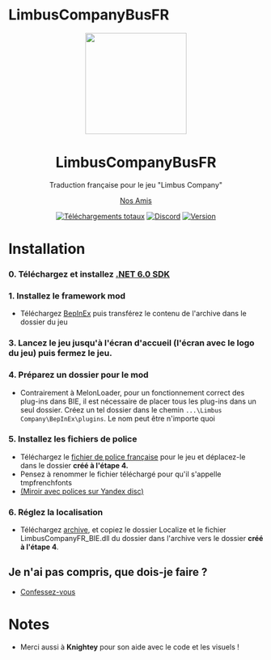 # LimbusCompanyBusFR

<div align="center">
<a href="https://github.com/TheRedPacman83/LimbusCompanyBusFR">
   <img src="https://cdn.discordapp.com/attachments/1110974639192166521/1209250230235562084/EO_EdenButton.png?ex=65e63d09&is=65d3c809&hm=241169f55dcc703cb2ea507bc066b38bc932287ffbc9bb9d94fa2ebd2a535d68&"
      width="200"
      height="200"/>
</a>
   
# LimbusCompanyBusFR
Traduction française pour le jeu "Limbus Company"
   
[Nos Amis](https://github.com/LocalizeLimbusCompany/LocalizeLimbusCompany)
   
[![Téléchargements totaux](https://img.shields.io/github/downloads/Eden-Office/LimbusCompanyBusFR/total?label=T%C3%A9l%C3%A9chargements%20Totaux)](../../releases)
[![Discord](https://img.shields.io/discord/884713391753666630)](https://discord.gg/kcQv8CrKG8)
[![Version](https://img.shields.io/github/v/release/Eden-Office/LimbusCompanyBusFR?sort=date&label=Version)](../../releases/latest)
</div>

# Installation
### 0. Téléchargez et installez [.NET 6.0 SDK](https://dotnet.microsoft.com/en-us/download/dotnet/thank-you/sdk-6.0.413-windows-x64-installer)
### 1. Installez le framework mod
   - Téléchargez [BepInEx](https://builds.bepinex.dev/projects/bepinex_be/674/BepInEx-Unity.IL2CPP-win-x64-6.0.0-be.674%2B82077ec.zip) puis transférez le contenu de l'archive dans le dossier du jeu
### 3. Lancez le jeu jusqu'à l'écran d'accueil (l'écran avec le logo du jeu) puis fermez le jeu.
### 4. Préparez un dossier pour le mod
   -  Contrairement à MelonLoader, pour un fonctionnement correct des plug-ins dans BIE, il est nécessaire de placer tous les plug-ins dans un seul dossier. Créez un tel dossier dans le chemin ``...\Limbus Company\BepInEx\plugins``. Le nom peut être n'importe quoi
### 5. Installez les fichiers de police
   - Téléchargez le [fichier de police française](https://mega.nz/folder/jfpXCITY#lIR8cGWquj53lsC-73r7gQ/file/CS5GnaTB) pour le jeu et déplacez-le dans le dossier **créé à l'étape 4.**
   - Pensez à renommer le fichier téléchargé pour qu'il s'appelle tmpfrenchfonts
   - [(Miroir avec polices sur Yandex disc)](https://disk.yandex.ru/d/ZKi3tK4krhPrWA)
### 6. Réglez la localisation
   - Téléchargez [archive](../../releases), et copiez le dossier Localize et le fichier LimbusCompanyFR_BIE.dll du dossier dans l'archive vers le dossier **créé à l'étape 4**.
    
## Je n'ai pas compris, que dois-je faire ? 
   - [Confessez-vous](https://www.youtube.com/watch?v=kLaaJ_aeoyM)
# Notes
- Merci aussi à <b>Knightey</b> pour son aide avec le code et les visuels !

